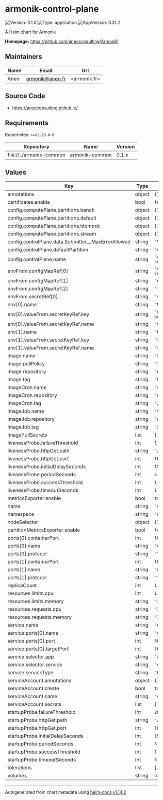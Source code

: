 # armonik-control-plane

![Version: 0.1.0](https://img.shields.io/badge/Version-0.1.0-informational?style=flat-square) ![Type: application](https://img.shields.io/badge/Type-application-informational?style=flat-square) ![AppVersion: 0.31.2](https://img.shields.io/badge/AppVersion-0.31.2-informational?style=flat-square)

A Helm chart for Armonik

**Homepage:** <https://github.com/aneoconsulting/ArmoniK>

## Maintainers

| Name | Email | Url |
| ---- | ------ | --- |
| Aneo | <armonik@aneo.fr> | <armonik.fr> |

## Source Code

* <https://aneoconsulting.github.io/>

## Requirements

Kubernetes: `>=v1.23.0-0`

| Repository | Name | Version |
|------------|------|---------|
| file://../armonik-common | armonik-common | 0.1.x |

## Values

| Key | Type | Default | Description |
|-----|------|---------|-------------|
| annotations | object | `{}` |  |
| certificates.enable | bool | `false` |  |
| config.computePlane.partitions.bench | object | `{}` |  |
| config.computePlane.partitions.default | object | `{}` |  |
| config.computePlane.partitions.htcmock | object | `{}` |  |
| config.computePlane.partitions.stream | object | `{}` |  |
| config.controlPlane.data.Submitter__MaxErrorAllowed | string | `"50"` |  |
| config.controlPlane.defaultPartition | string | `"default"` |  |
| config.controlPlane.name | string | `"control-plane-configmap"` |  |
| envFrom.configMapRef[0] | string | `"control-plane-configmap"` |  |
| envFrom.configMapRef[1] | string | `"core-configmap"` |  |
| envFrom.configMapRef[2] | string | `"log-configmap"` |  |
| envFrom.secretRef[0] | string | `"redis"` |  |
| env[0].name | string | `"MongoDB__Password"` |  |
| env[0].valueFrom.secretKeyRef.key | string | `"mongodb-root-password"` |  |
| env[0].valueFrom.secretKeyRef.name | string | `"mongodb"` |  |
| env[1].name | string | `"Redis__Password"` |  |
| env[1].valueFrom.secretKeyRef.key | string | `"redis-password"` |  |
| env[1].valueFrom.secretKeyRef.name | string | `"redis"` |  |
| image.name | string | `"armonik_control"` |  |
| image.pullPolicy | string | `"IfNotPresent"` |  |
| image.repository | string | `"dockerhubaneo"` |  |
| image.tag | string | `"0.31.2"` |  |
| imageCron.name | string | `"seqcli"` |  |
| imageCron.repository | string | `"datalust"` |  |
| imageCron.tag | string | `"2024.3"` |  |
| imageJob.name | string | `"mongosh"` |  |
| imageJob.repository | string | `"alpine"` |  |
| imageJob.tag | string | `"2.0.2"` |  |
| imagePullSecrets | list | `[]` |  |
| livenessProbe.failureThreshold | int | `1` |  |
| livenessProbe.httpGet.path | string | `"/liveness"` |  |
| livenessProbe.httpGet.port | int | `1081` |  |
| livenessProbe.initialDelaySeconds | int | `15` |  |
| livenessProbe.periodSeconds | int | `5` |  |
| livenessProbe.successThreshold | int | `1` |  |
| livenessProbe.timeoutSeconds | int | `1` |  |
| metricsExporter.enable | bool | `true` |  |
| name | string | `"control-plane"` |  |
| namespace | string | `"armonik"` |  |
| nodeSelector | object | `{}` |  |
| partitionMetricsExporter.enable | bool | `false` |  |
| ports[0].containerPort | int | `1080` |  |
| ports[0].name | string | `"control-port"` |  |
| ports[0].protocol | string | `"TCP"` |  |
| ports[1].containerPort | int | `1081` |  |
| ports[1].name | string | `"metrics-port"` |  |
| ports[1].protocol | string | `"TCP"` |  |
| replicaCount | int | `1` |  |
| resources.limits.cpu | int | `1` |  |
| resources.limits.memory | string | `"1Gi"` |  |
| resources.requests.cpu | string | `"100m"` |  |
| resources.requests.memory | string | `"128Mi"` |  |
| service.name | string | `"control-plane"` |  |
| service.ports[0].name | string | `"control-port"` |  |
| service.ports[0].port | int | `5001` |  |
| service.ports[0].targetPort | int | `1080` |  |
| service.selector.app | string | `"armonik"` |  |
| service.selector.service | string | `"control-plane"` |  |
| service.serviceType | string | `"ClusterIP"` |  |
| serviceAccount.annotations | object | `{}` |  |
| serviceAccount.create | bool | `true` |  |
| serviceAccount.name | string | `"control-plane"` |  |
| serviceAccount.secrets | list | `[]` |  |
| startupProbe.failureThreshold | int | `20` |  |
| startupProbe.httpGet.path | string | `"/startup"` |  |
| startupProbe.httpGet.port | int | `1081` |  |
| startupProbe.initialDelaySeconds | int | `15` |  |
| startupProbe.periodSeconds | int | `3` |  |
| startupProbe.successThreshold | int | `1` |  |
| startupProbe.timeoutSeconds | int | `5` |  |
| tolerations | list | `[]` |  |
| volumes | string | `nil` |  |

----------------------------------------------
Autogenerated from chart metadata using [helm-docs v1.14.2](https://github.com/norwoodj/helm-docs/releases/v1.14.2)

